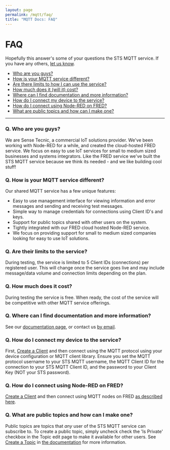 ```yaml
---
layout: page
permalink: /mqtt/faq/
title: "MQTT Docs: FAQ"
---
```

# FAQ
Hopefully this answer's some of your questions the STS MQTT service. If you have any others, [let us know](mailto:info@sensetecnic.com).

- [Who are you guys?](#q-who-are-you-guys)
- [How is your MQTT service different?](#q-how-is-your-mqtt-service-different)
- [Are there limits to how I can use the service?](#q-are-their-limits-to-the-service)
- [How much does it (will it) cost?](#q-how-much-does-it-cost)
- [Where can I find documentation and more information?](#q-where-can-i-find-documentation-and-more-information)
- [How do I connect my device to the service?](#q-how-do-i-connect-my-device-to-the-service)
- [How do I connect using Node-RED on FRED?](#q-how-do-i-connect-using-node-red-on-fred)
- [What are public topics and how can I make one?](#q-what-are-public-topics-and-how-can-i-make-one)

___

### Q. Who are you guys?
We are Sense Tecnic, a commercial IoT solutions provider. We've been working with Node-RED for a while, and created the cloud-hosted
FRED service.  We focus on easy to use IoT services for small to medium sized businesses and systems integrators.  Like the FRED
service we've built the STS MQTT service because we think its needed - and we like building cool stuff!

### Q. How is your MQTT service different?
Our shared MQTT service has a few unique features:
* Easy to use management interface for viewing information and error messages and sending and receiving test messages.
* Simple way to manage credentials for connections using Client ID's and keys.
* Support for public topics shared with other users on the system.
* Tightly integrated with our FRED cloud hosted Node-RED service.
* We focus on providing support for small to medium sized companies looking for easy to use IoT solutions.

### Q. Are their limits to the service?
During testing, the service is limited to 5 Client IDs (connections) per registered user.  This will change once the service goes live and may
include message/data volume and connection limits depending on the plan.

### Q. How much does it cost?
During testing the service is free.  When ready, the cost of the service will be competitive with other MQTT service offerings.

### Q. Where can I find documentation and more information?
See our [documentation page](http://docs.sensetecnic.com/mqtt), or contact us [by email](mailto:info@sensetecnic.com). 

### Q. How do I connect my device to the service?
First, [Create a Client](/mqtt/create-client/) and then connect using the MQTT protocol using your device configuration or MQTT
client library.  Ensure you set the MQTT protocol username to your STS MQTT username, the MQTT Client ID for the connection to your STS MQTT
Client ID, and the password to your Client Key (NOT your STS password).

### Q. How do I connect using Node-RED on FRED?
[Create a Client](/mqtt/create-client/) and then connect using MQTT nodes on FRED [as described here](/mqtt/connect-howto). 

### Q. What are public topics and how can I make one?
Public topics are topics that *any* user of the STS MQTT service can subscribe to.  To create a public topic,
simply uncheck check the 'Is Private' checkbox in the Topic edit page to make it available for other users.  See 
[Create a Topic](/mqtt/create-topic/) in [the documentation](http://docs.sensetecnic.com/mqtt)
for more information.